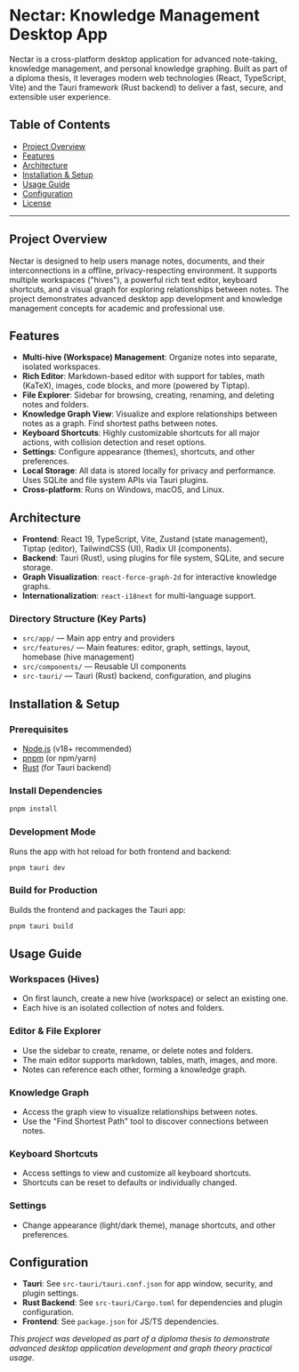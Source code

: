 # Nectar: Knowledge Management Desktop App

Nectar is a cross-platform desktop application for advanced note-taking, knowledge management, and personal knowledge graphing. Built as part of a diploma thesis, it leverages modern web technologies (React, TypeScript, Vite) and the Tauri framework (Rust backend) to deliver a fast, secure, and extensible user experience.

## Table of Contents
- [Project Overview](#project-overview)
- [Features](#features)
- [Architecture](#architecture)
- [Installation & Setup](#installation--setup)
- [Usage Guide](#usage-guide)
- [Configuration](#configuration)
- [License](#license)

---

## Project Overview
Nectar is designed to help users manage notes, documents, and their interconnections in a offline, privacy-respecting environment. It supports multiple workspaces ("hives"), a powerful rich text editor, keyboard shortcuts, and a visual graph for exploring relationships between notes. The project demonstrates advanced desktop app development and knowledge management concepts for academic and professional use.

## Features
- **Multi-hive (Workspace) Management**: Organize notes into separate, isolated workspaces.
- **Rich Editor**: Markdown-based editor with support for tables, math (KaTeX), images, code blocks, and more (powered by Tiptap).
- **File Explorer**: Sidebar for browsing, creating, renaming, and deleting notes and folders.
- **Knowledge Graph View**: Visualize and explore relationships between notes as a graph. Find shortest paths between notes.
- **Keyboard Shortcuts**: Highly customizable shortcuts for all major actions, with collision detection and reset options.
- **Settings**: Configure appearance (themes), shortcuts, and other preferences.
- **Local Storage**: All data is stored locally for privacy and performance. Uses SQLite and file system APIs via Tauri plugins.
- **Cross-platform**: Runs on Windows, macOS, and Linux.

## Architecture
- **Frontend**: React 19, TypeScript, Vite, Zustand (state management), Tiptap (editor), TailwindCSS (UI), Radix UI (components).
- **Backend**: Tauri (Rust), using plugins for file system, SQLite, and secure storage.
- **Graph Visualization**: `react-force-graph-2d` for interactive knowledge graphs.
- **Internationalization**: `react-i18next` for multi-language support.

### Directory Structure (Key Parts)
- `src/app/` — Main app entry and providers
- `src/features/` — Main features: editor, graph, settings, layout, homebase (hive management)
- `src/components/` — Reusable UI components
- `src-tauri/` — Tauri (Rust) backend, configuration, and plugins

## Installation & Setup
### Prerequisites
- [Node.js](https://nodejs.org/) (v18+ recommended)
- [pnpm](https://pnpm.io/) (or npm/yarn)
- [Rust](https://www.rust-lang.org/tools/install) (for Tauri backend)

### Install Dependencies
```bash
pnpm install
```

### Development Mode
Runs the app with hot reload for both frontend and backend:
```bash
pnpm tauri dev
```

### Build for Production
Builds the frontend and packages the Tauri app:
```bash
pnpm tauri build
```

## Usage Guide
### Workspaces (Hives)
- On first launch, create a new hive (workspace) or select an existing one.
- Each hive is an isolated collection of notes and folders.

### Editor & File Explorer
- Use the sidebar to create, rename, or delete notes and folders.
- The main editor supports markdown, tables, math, images, and more.
- Notes can reference each other, forming a knowledge graph.

### Knowledge Graph
- Access the graph view to visualize relationships between notes.
- Use the "Find Shortest Path" tool to discover connections between notes.

### Keyboard Shortcuts
- Access settings to view and customize all keyboard shortcuts.
- Shortcuts can be reset to defaults or individually changed.

### Settings
- Change appearance (light/dark theme), manage shortcuts, and other preferences.

## Configuration
- **Tauri**: See `src-tauri/tauri.conf.json` for app window, security, and plugin settings.
- **Rust Backend**: See `src-tauri/Cargo.toml` for dependencies and plugin configuration.
- **Frontend**: See `package.json` for JS/TS dependencies.

*This project was developed as part of a diploma thesis to demonstrate advanced desktop application development and graph theory practical usage.*
